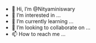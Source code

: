 - 👋 Hi, I’m @Nityaminiswary
- 👀 I’m interested in ...
- 🌱 I’m currently learning ...
- 💞️ I’m looking to collaborate on ...
- 📫 How to reach me ...

<!---
Nityaminiswary/Nityaminiswary is a ✨ special ✨ repository because its `README.md` (this file) appears on your GitHub profile.
You can click the Preview link to take a look at your changes.
--->
